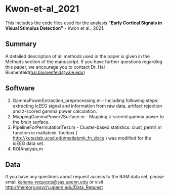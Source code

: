 # Kwon-et-al_2021
This includes the code files used for the analysis **"Early Cortical Signals in Visual Stimulus Detection"** - Kwon et al., 2021.

## Summary
A detailed description of all methods used in the paper is given in the Methods section of the manuscript. If you have further questions regarding this paper, we encourage you to contact Dr. Hal Blumenfeld(hal.blumenfeld@yale.edu)

## Software
1.	GammaPowerExtraction_preprocessing.m – Including following steps: extracting icEEG signal and information from raw data, artifact rejection and z-scored gamma power calculation.
2.	MappingGammaPower2Surface.m - Mapping z-scored gamma power to the brain surface.
3.	PipelineForPermutationTest.m - Cluster-based statistics: clust_perm1.m function in matlabmk Toolbox ( http://kutaslab.ucsd.edu/matlabmk_fn_docs ) was modified for the icEEG data set.
4.	ROIAnalysis.m 

## Data
If you have any questions about request access to the RAM data set, please email kahana-requests@sas.upenn.edu or visit http://memory.psych.upenn.edu/Data_Request
